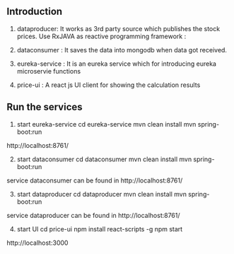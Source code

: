 
## **Introduction**

1. dataproducer: 
It works as 3rd party source which publishes the stock prices.
Use RxJAVA as reactive programming framework :

2. dataconsumer :
It saves the data into mongodb when data got received.

3. eureka-service : 
It is an eureka service which for introducing eureka microservie functions

4. price-ui : 
A react js UI client for showing the calculation results


## **Run the services**
1. start  eureka-service
cd eureka-service
mvn clean install
mvn spring-boot:run

http://localhost:8761/

2. start dataconsumer
cd dataconsumer
mvn clean install
mvn spring-boot:run

service dataconsumer can be found in http://localhost:8761/

3. start dataproducer
cd dataproducer
mvn clean install
mvn spring-boot:run

service dataproducer can be found in http://localhost:8761/

4. start UI
cd price-ui
npm install react-scripts -g
npm start

http://localhost:3000
